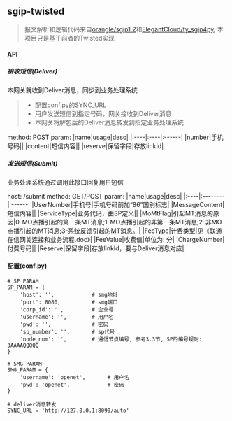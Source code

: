 ## sgip-twisted
> 报文解析和逻辑代码来自[orangle/sgip1.2](https://github.com/orangle/sgip1.2)和[ElegantCloud/fy_sgip4py](https://github.com/ElegantCloud/fy_sgip4py), 本项目只是基于前者的Twisted实现

#### API
##### 接收短信(Deliver)
本网关就收到Deliver消息，同步到业务处理系统
> - 配置conf.py的SYNC_URL
> - 用户发送短信到指定号码，网关接收到Deliver消息
> - 本网关将解包后的Deliver消息转发到指定业务处理系统

method: POST
param:
|name|usage|desc|
|:----|:----|:------|
|number|手机号码||
|content|短信内容||
|reserve|保留字段|存放linkId|

##### 发送短信(Submit)
业务处理系统通过调用此接口回复用户短信

host: /submit
method: GET/POST
param:
|name|usage|desc|
|:----|:--------|:------|
|UserNumber|手机号|手机号码前加“86”国别标志|
|MessageContent|短信内容||
|ServiceType|业务代码，由SP定义||
|MoMtFlag|引起MT消息的原因|0-MO点播引起的第一条MT消息;1-MO点播引起的非第一条MT消息;2-非MO点播引起的MT消息;3-系统反馈引起的MT消息。|
|FeeType|计费类型|见《联通在信网关连接和业务流程.doc》|
|FeeValue|收费值|单位为: 分|
|ChargeNumber|付费号码||
|Reserve|保留字段|存放linkId，要与Deliver消息对应|


#### 配置(conf.py)
```
# SP PARAM
SP_PARAM = {
    'host': '',            # smg地址
    'port': 8080,          # smg端口
    'corp_id': '',         # 企业号
    'username': '',        # 用户名
    'pwd': '',             # 密码
    'sp_number': '',       # sp代号
    'node_num': '',        # 通信节点编号, 参考3.3节, SP的编号规则: 3AAAAQQQQQ
}

# SMG PARAM
SMG_PARAM = {
    'username': 'openet',       # 用户名
    'pwd': 'openet',            # 密码
}

# deliver消息转发
SYNC_URL = 'http://127.0.0.1:8090/auto'

```
